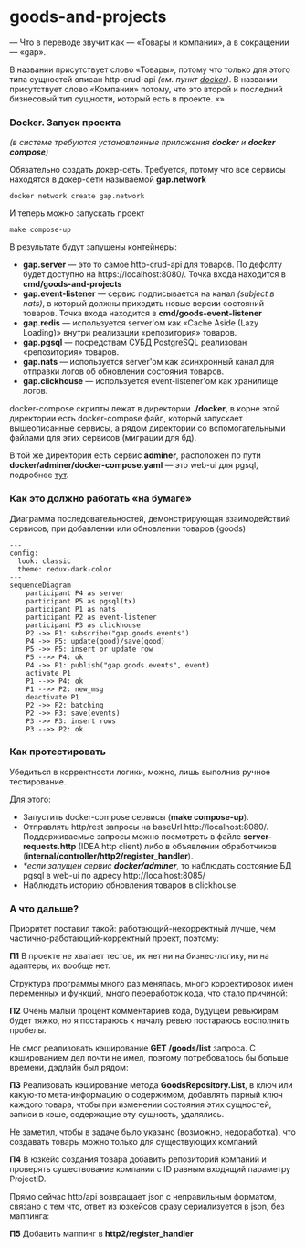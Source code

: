 # goods-and-projects

— Что в переводе звучит как — «Товары и компании», а в сокращении — «gap».

В названии присутствует слово «Товары», потому
что только для этого типа сущностей описан http-crud-api _(см. пункт [docker](#docker-запуск-проекта))_.
В названии присутствует слово «Компании» потому, что это второй и последний бизнесовый тип сущности, который есть в проекте.
«»

### Docker. Запуск проекта

_(в системе требуются установленные приложения **docker** и **docker compose**)_

Обязательно создать докер-сеть. Требуется, потому что все сервисы находятся в докер-сети называемой **gap.network**
```shell
docker network create gap.network
```

И теперь можно запускать проект
```shell
make compose-up
```
В результате будут запущены контейнеры:
- **gap.server** — это то самое http-crud-api для товаров. По дефолту будет доступно на https://localhost:8080/. Точка входа находится в **cmd/goods-and-projects** 
- **gap.event-listener** — сервис подписывается на канал *(subject в nats)*, в который должны приходить новые версии состояний товаров. Точка входа находится в **cmd/goods-event-listener**
- **gap.redis** — используется server'ом как «Cache Aside (Lazy Loading)» внутри реализации «репозитория» товаров.
- **gap.pgsql** — посредствам СУБД PostgreSQL реализован «репозитория» товаров.
- **gap.nats** — используется server'ом как асинхронный канал для отправки логов об обновлении состояния товаров.
- **gap.clickhouse** — используется event-listener'ом как хранилище логов.

docker-compose скрипты лежат в директории **./docker**, в корне этой директории есть docker-compose файл, 
который запускает вышеописанные сервисы, а рядом директории со вспомогательными файлами для этих сервисов (миграции для бд).

В той же директории есть сервис **adminer**, расположен по пути **docker/adminer/docker-compose.yaml** — это web-ui для pgsql, подробнее [тут](https://hub.docker.com/_/adminer/).

### Как это должно работать «на бумаге» 

Диаграмма последовательностей, демонстрирующая взаимодействий сервисов, при добавлении или обновлении товаров (goods) 
```mermaid
---
config:
  look: classic
  theme: redux-dark-color
---
sequenceDiagram
    participant P4 as server
    participant P5 as pgsql(tx)
    participant P1 as nats
    participant P2 as event-listener
    participant P3 as clickhouse
    P2 ->> P1: subscribe("gap.goods.events")
    P4 ->> P5: update(good)/save(good)
    P5 ->> P5: insert or update row
    P5 -->> P4: ok
    P4 ->> P1: publish("gap.goods.events", event)
    activate P1
    P1 -->> P4: ok
    P1 -->> P2: new_msg
    deactivate P1
    P2 ->> P2: batching
    P2 ->> P3: save(events)
    P3 ->> P3: insert rows
    P3 -->> P2: ok

```

### Как протестировать

Убедиться в корректности логики, можно, лишь выполнив ручное тестирование.

Для этого:
- Запустить docker-compose сервисы (**make compose-up**).
- Отправлять http/rest запросы на baseUrl http://localhost:8080/. 
Поддерживаемые запросы можно посмотреть в файле **server-requests.http** (IDEA http client) 
либо в объявлении обработчиков (**internal/controller/http2/register_handler**).
- _*если запущен сервис **docker/adminer**_, то наблюдать состояние БД pgsql в web-ui по адресу http://localhost:8085/
- Наблюдать историю обновления товаров в clickhouse.


### А что дальше?

Приоритет поставил такой: работающий-некорректный лучше, чем частично-работающий-корректный проект, поэтому:

**П1** В проекте не хватает тестов, их нет ни на бизнес-логику, ни на адаптеры, их вообще нет.

Структура программы много раз менялась, много корректировок имен переменных и функций, много переработок кода, что стало причиной:

**П2** Очень малый процент комментариев кода, будущем ревьюирам будет тяжко, но я постараюсь к началу ревью постараюсь восполнить пробелы.

Не смог реализовать кэширование **GET /goods/list** запроса. С кэшированием дел почти не имел, 
поэтому потребовалось бы больше времени, дэдлайн был рядом:

**П3** Реализовать кэширование метода **GoodsRepository.List**, в ключ или какую-то мета-информацию 
о содержимом, добавлять парный ключ каждого товара, чтобы при изменении состояния этих сущностей,
записи в кэше, содержащие эту сущность, удалялись.

Не заметил, чтобы в задаче было указано (возможно, недоработка), что создавать товары можно только для существующих компаний:


**П4** В юзкейс создания товара добавить репозиторий компаний и проверять существование компании с ID равным входящий параметру ProjectID.

Прямо сейчас http/api возвращает json с неправильным форматом, связано с тем что, ответ из юзкейсов сразу сериализуется в json, без маппинга:

**П5** Добавить маппинг в **http2/register_handler**